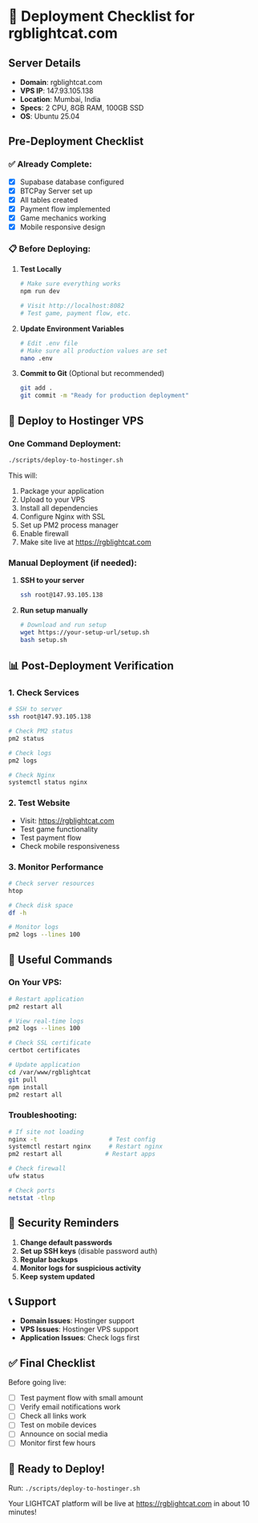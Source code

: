 # 🚀 Deployment Checklist for rgblightcat.com

## Server Details
- **Domain**: rgblightcat.com
- **VPS IP**: 147.93.105.138
- **Location**: Mumbai, India
- **Specs**: 2 CPU, 8GB RAM, 100GB SSD
- **OS**: Ubuntu 25.04

## Pre-Deployment Checklist

### ✅ Already Complete:
- [x] Supabase database configured
- [x] BTCPay Server set up
- [x] All tables created
- [x] Payment flow implemented
- [x] Game mechanics working
- [x] Mobile responsive design

### 📋 Before Deploying:

1. **Test Locally**
   ```bash
   # Make sure everything works
   npm run dev
   
   # Visit http://localhost:8082
   # Test game, payment flow, etc.
   ```

2. **Update Environment Variables**
   ```bash
   # Edit .env file
   # Make sure all production values are set
   nano .env
   ```

3. **Commit to Git** (Optional but recommended)
   ```bash
   git add .
   git commit -m "Ready for production deployment"
   ```

## 🚀 Deploy to Hostinger VPS

### One Command Deployment:
```bash
./scripts/deploy-to-hostinger.sh
```

This will:
1. Package your application
2. Upload to your VPS
3. Install all dependencies
4. Configure Nginx with SSL
5. Set up PM2 process manager
6. Enable firewall
7. Make site live at https://rgblightcat.com

### Manual Deployment (if needed):

1. **SSH to your server**
   ```bash
   ssh root@147.93.105.138
   ```

2. **Run setup manually**
   ```bash
   # Download and run setup
   wget https://your-setup-url/setup.sh
   bash setup.sh
   ```

## 📊 Post-Deployment Verification

### 1. Check Services
```bash
# SSH to server
ssh root@147.93.105.138

# Check PM2 status
pm2 status

# Check logs
pm2 logs

# Check Nginx
systemctl status nginx
```

### 2. Test Website
- Visit: https://rgblightcat.com
- Test game functionality
- Test payment flow
- Check mobile responsiveness

### 3. Monitor Performance
```bash
# Check server resources
htop

# Check disk space
df -h

# Monitor logs
pm2 logs --lines 100
```

## 🔧 Useful Commands

### On Your VPS:
```bash
# Restart application
pm2 restart all

# View real-time logs
pm2 logs --lines 100

# Check SSL certificate
certbot certificates

# Update application
cd /var/www/rgblightcat
git pull
npm install
pm2 restart all
```

### Troubleshooting:
```bash
# If site not loading
nginx -t                    # Test config
systemctl restart nginx     # Restart nginx
pm2 restart all            # Restart apps

# Check firewall
ufw status

# Check ports
netstat -tlnp
```

## 🔐 Security Reminders

1. **Change default passwords**
2. **Set up SSH keys** (disable password auth)
3. **Regular backups**
4. **Monitor logs for suspicious activity**
5. **Keep system updated**

## 📞 Support

- **Domain Issues**: Hostinger support
- **VPS Issues**: Hostinger VPS support
- **Application Issues**: Check logs first

## ✅ Final Checklist

Before going live:
- [ ] Test payment flow with small amount
- [ ] Verify email notifications work
- [ ] Check all links work
- [ ] Test on mobile devices
- [ ] Announce on social media
- [ ] Monitor first few hours

## 🎉 Ready to Deploy!

Run: `./scripts/deploy-to-hostinger.sh`

Your LIGHTCAT platform will be live at https://rgblightcat.com in about 10 minutes!